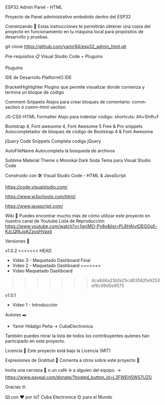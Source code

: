 ESP32 Admin Panel - HTML

Proyecto de Panel administrativo embebido dentro del ESP32

Comenzando 🚀
Estas instrucciones te permitirán obtener una copia del proyecto en funcionamiento en tu máquina local para propósitos de desarrollo y pruebas.

git clone https://github.com/yamir84/esp32_admin_html.git

Pre-requisitos 📋
Visual Studio Code + Pluguins

Pluguins

IDE de Desarrollo
PlatformIO IDE

BracketHighlighter
Plugins que permite visualizar donde comienza y termina un bloque de código

Comment-Snippets
Atajos para crear bloques de comentario: comm-section ó comm-html-section

JS-CSS-HTML Formatter
Atajo para indentar código: shortcuts: Alt+Shift+F

Bootstrap 4, Font awesome 4, Font Awesome 5 Free & Pro snippets
Autocompletador de bloques de código de Bootstrap 4 & Font Awesome

jQuery Code Snippets
Completa codigo jQuery

AutoFileName
Autocompleta la búsqueda de archivos

Sublime Material Theme  o  Monokai Dark Soda
Tema para Visual Studio Code

Construido con 🛠️
Visual Studio Code - HTML & JavaScript

https://code.visualstudio.com/

https://www.w3schools.com/html/

https://www.javascript.com/

Wiki 📖
Puedes encontrar mucho más de cómo utilizar este proyecto en nuestro canal de Youtube
Lista de Reproducción
https://www.youtube.com/watch?v=1gniMO-Py8o&list=PL8HAlytDEGGg5-KzLQfAJqAZzosHVaxti

Versiones 📌

v1.0.2
<<<<<<< HEAD
- Video 3 - Maquetado Dashboard Final
- Video 2 - Maquetado Dashboard
=======
- Video Maquetado Dashboard
>>>>>>> 4ca8d4a23bfa25cd63582fe9253ef6c99d5e9575

v1.0.1
- Video 1 - Introducción

Autores ✒️
- Yamir Hidalgo Peña -> CubaElectronica

También puedes mirar la lista de todos los contribuyentes quíenes han participado en este proyecto.

Licencia 📄
Este proyecto está bajo la Licencia (MIT)

Expresiones de Gratitud 🎁
Comenta a otros sobre este proyecto 📢

Invita una cerveza 🍺 o un café ☕ a alguien del equipo. -> https://www.paypal.com/donate/?hosted_button_id=L3FWEH5WS7UZG

Gracias 🤓.

⌨️ con ❤️ por IoT Cuba Electronica 😊 para el Mundo
